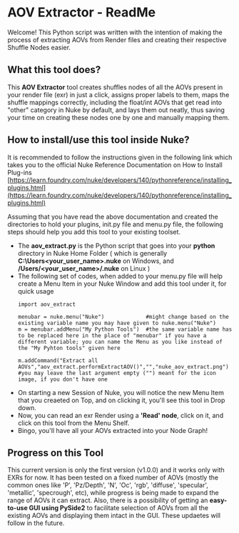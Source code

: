 # AOV Extractor - ReadMe

Welcome! This Python script was written with the intention of making the process of extracting AOVs from Render files and creating their respective Shuffle Nodes easier.

## What this tool does?

This **AOV Extractor** tool creates shuffles nodes of all the AOVs present in your render file (exr) in just a click, assigns proper labels to them, maps the shuffle mappings correctly, including the float/int AOVs that get read into "other" category in Nuke by default, and lays them out neatly, thus saving your time on creating these nodes one by one and manually mapping them. 

## How to install/use this tool inside Nuke?

It is recommended to follow the instructions given in the following link which takes you to the official Nuke Reference Documentation on How to Install Plug-ins
[https://learn.foundry.com/nuke/developers/140/pythonreference/installing_plugins.html](https://learn.foundry.com/nuke/developers/140/pythonreference/installing_plugins.html)

Assuming that you have read the above documentation and created the directories to hold your plugins, init.py file and menu.py file, the following steps should help you add this tool to your existing toolset.
* The **aov_extract.py** is the Python script that goes into your **python** directory in Nuke Home Folder ( which is generally **C:\Users\<your_user_name>\.nuke** on Windows, and **/Users/<your_user_name>/.nuke** on Linux )
* The following set of codes, when added to your menu.py file will help create a Menu Item in your Nuke Window and add this tool under it, for quick usage
  ```
  import aov_extract

  menubar = nuke.menu("Nuke")             #might change based on the existing variable name you may have given to nuke.menu("Nuke")
  m = menubar.addMenu("My Python Tools")  #the same variable name has to be replaced here in the place of "menubar" if you have a different variable; you can name the Menu as you like instead of the "My Pyhton tools" given here

  m.addCommand("Extract all AOVs","aov_extract.performExtractAOV()","","nuke_aov_extract.png")  #you may leave the last argument empty ("") meant for the icon image, if you don't have one
  ```
* On starting a new Session of Nuke, you will notice the new Menu Item that you creaeted on Top, and on clicking it, you'll see this tool in Drop down.
* Now, you can read an exr Render using a **'Read' node**, click on it, and click on this tool from the Menu Shelf.
* Bingo, you'll have all your AOVs extracted into your Node Graph!

## Progress on this Tool
This current version is only the first version (v1.0.0) and it works only with EXRs for now. It has been tested on a fixed number of AOVs (mostly the common ones like 'P', 'Pz/Depth', 'N', 'Oc', 'rgb', 'diffuse', 'specular', 'metallic', 'specrough', etc), while progress is being made to expand the range of AOVs it can extract.
Also, there is a possibility of getting an **easy-to-use GUI using PySide2** to facilitate selection of AOVs from all the existing AOVs and displaying them intact in the GUI. These updaetes will follow in the future. 
